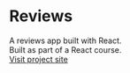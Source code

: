 # Reviews

A reviews app built with React.
<br/>
Built as part of a React course.
<br/>
[Visit project site](https://meital-reviews.netlify.app/)
